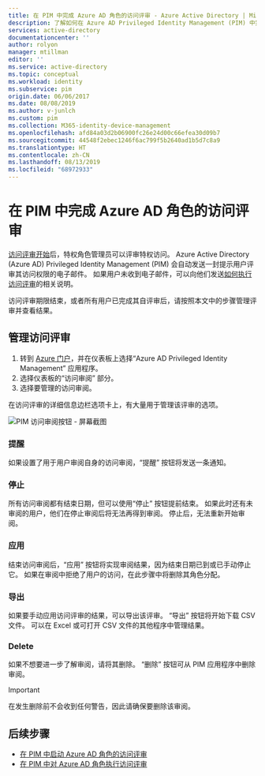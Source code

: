 ```yaml
---
title: 在 PIM 中完成 Azure AD 角色的访问评审 - Azure Active Directory | Microsoft Docs
description: 了解如何在 Azure AD Privileged Identity Management (PIM) 中完成 Azure AD 角色的访问评审并查看结果
services: active-directory
documentationcenter: ''
author: rolyon
manager: mtillman
editor: ''
ms.service: active-directory
ms.topic: conceptual
ms.workload: identity
ms.subservice: pim
origin.date: 06/06/2017
ms.date: 08/08/2019
ms.author: v-junlch
ms.custom: pim
ms.collection: M365-identity-device-management
ms.openlocfilehash: afd84a03d2b06900fc26e24d00c66efea30d09b7
ms.sourcegitcommit: 44548f2ebec1246f6ac799f5b2640ad1b5d7c8a9
ms.translationtype: HT
ms.contentlocale: zh-CN
ms.lasthandoff: 08/13/2019
ms.locfileid: "68972933"
---
```

# <a name="complete-an-access-review-of-azure-ad-roles-in-pim"></a>在 PIM 中完成 Azure AD 角色的访问评审
[访问评审开始](pim-how-to-start-security-review.md)后，特权角色管理员可以评审特权访问。 Azure Active Directory (Azure AD) Privileged Identity Management (PIM) 会自动发送一封提示用户评审其访问权限的电子邮件。 如果用户未收到电子邮件，可以向他们发送[如何执行访问评审](pim-how-to-perform-security-review.md)的相关说明。

访问评审期限结束，或者所有用户已完成其自评审后，请按照本文中的步骤管理评审并查看结果。

## <a name="manage-access-reviews"></a>管理访问评审
1. 转到 [Azure 门户](https://portal.azure.cn/)，并在仪表板上选择“Azure AD Privileged Identity Management”  应用程序。
2. 选择仪表板的“访问审阅”  部分。
3. 选择要管理的访问审阅。

在访问评审的详细信息边栏选项卡上，有大量用于管理该评审的选项。

![PIM 访问审阅按钮 - 屏幕截图](./media/pim-how-to-complete-review/review-buttons.png)

### <a name="remind"></a>提醒
如果设置了用于用户审阅自身的访问审阅，“提醒”  按钮将发送一条通知。 

### <a name="stop"></a>停止
所有访问审阅都有结束日期，但可以使用“停止”  按钮提前结束。 如果此时还有未审阅的用户，他们在停止审阅后将无法再得到审阅。 停止后，无法重新开始审阅。

### <a name="apply"></a>应用
结束访问审阅后，“应用”  按钮将实现审阅结果，因为结束日期已到或已手动停止它。 如果在审阅中拒绝了用户的访问，在此步骤中将删除其角色分配。  

### <a name="export"></a>导出
如果要手动应用访问评审的结果，可以导出该评审。 “导出”  按钮将开始下载 CSV 文件。 可以在 Excel 或可打开 CSV 文件的其他程序中管理结果。

### <a name="delete"></a>Delete
如果不想要进一步了解审阅，请将其删除。 “删除”  按钮可从 PIM 应用程序中删除审阅。

> [!IMPORTANT]
> 在发生删除前不会收到任何警告，因此请确保要删除该审阅。 

## <a name="next-steps"></a>后续步骤

- [在 PIM 中启动 Azure AD 角色的访问评审](pim-how-to-start-security-review.md)
- [在 PIM 中对 Azure AD 角色执行访问评审](pim-how-to-perform-security-review.md)

